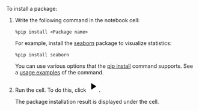 To install a package:

1. Write the following command in the notebook cell:

    ```
    %pip install <Package name>
    ```

    For example, install the [seaborn](https://github.com/mwaskom/seaborn) package to visualize statistics:

    ```
    %pip install seaborn
    ```

    You can use various options that the [pip install](https://pip.pypa.io/en/stable/reference/pip_install/) command supports. See a [usage examples](https://pip.pypa.io/en/stable/reference/pip_install/#pip-install-examples) of the command.

1. Run the cell. To do this, click ![Run](../../_assets/datasphere/jupyterlab/run.svg).

    The package installation result is displayed under the cell.

